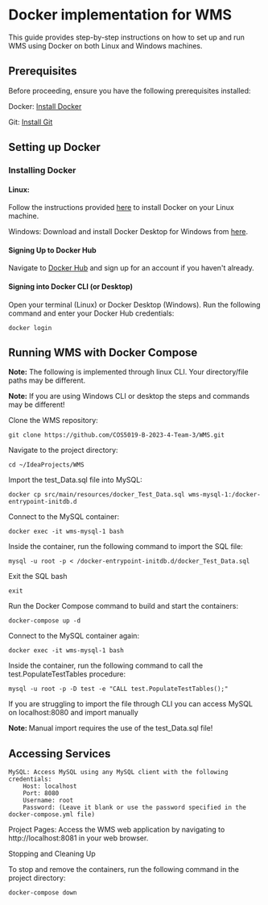 <h1>Docker implementation for WMS</h1>
This guide provides step-by-step instructions on how to set up and run WMS using Docker on both Linux and Windows machines.

<h2>Prerequisites</h2>

Before proceeding, ensure you have the following prerequisites installed:
<p>
Docker: <a href="https://docs.docker.com/get-docker/"> Install Docker</a>
</p>
<p>
Git: <a href="https://git-scm.com/book/en/v2/Getting-Started-Installing-Git">Install Git</a>
</p>

<h2>Setting up Docker</h2>
<h3>Installing Docker</h3>

<h4>Linux:</h4>
    Follow the instructions provided <a href="https://docs.docker.com/engine/install/">here</a> to install Docker on your Linux machine.

Windows:
    Download and install Docker Desktop for Windows from <a href="https://docs.docker.com/desktop/install/">here</a>.

<h4>Signing Up to Docker Hub</h4>

Navigate to <a href="https://hub.docker.com/">Docker Hub</a> and sign up for an account if you haven't already.

<h4>Signing into Docker CLI (or Desktop)</h4>

Open your terminal (Linux) or Docker Desktop (Windows).
Run the following command and enter your Docker Hub credentials:

    docker login

<h2>Running WMS with Docker Compose</h2>
<p>
<strong>Note:</strong>
The following is implemented through linux CLI. Your directory/file paths may be different.

<strong>Note:</strong> If you are using Windows CLI or desktop the steps and 
commands may be different!</p>


Clone the WMS repository:

    git clone https://github.com/COS5019-B-2023-4-Team-3/WMS.git

Navigate to the project directory:

    cd ~/IdeaProjects/WMS

Import the test_Data.sql file into MySQL:

    docker cp src/main/resources/docker_Test_Data.sql wms-mysql-1:/docker-entrypoint-initdb.d

Connect to the MySQL container:

    docker exec -it wms-mysql-1 bash

Inside the container, run the following command to import the SQL file:

    mysql -u root -p < /docker-entrypoint-initdb.d/docker_Test_Data.sql

Exit the SQL bash
    
    exit

Run the Docker Compose command to build and start the containers:

    docker-compose up -d

Connect to the MySQL container again:

    docker exec -it wms-mysql-1 bash

Inside the container, run the following command to call the test.PopulateTestTables procedure:

    mysql -u root -p -D test -e "CALL test.PopulateTestTables();"

If you are struggling to import the file through CLI you can access MySQL on localhost:8080 and import manually
<p><strong>Note: </strong> Manual import requires the use of the test_Data.sql file!</p>

<h2>Accessing Services</h2>

    MySQL: Access MySQL using any MySQL client with the following credentials:
        Host: localhost
        Port: 8080
        Username: root
        Password: (Leave it blank or use the password specified in the docker-compose.yml file)

Project Pages: Access the WMS web application by navigating to http://localhost:8081 in your web browser.

Stopping and Cleaning Up

To stop and remove the containers, run the following command in the project directory:

    docker-compose down

